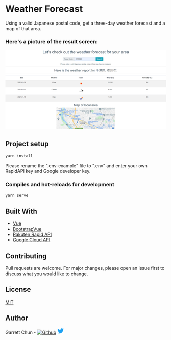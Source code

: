 # Weather Forecast

Using a valid Japanese postal code, get a three-day weather forecast and a map of that area.

### Here's a picture of the result screen:

![WeatherForecast](./src/assets/weatherScreen4.png)

## Project setup

```
yarn install
```

Please rename the ".env-example" file to ".env" and enter your own RapidAPI key and Google developer key.

### Compiles and hot-reloads for development

```
yarn serve
```

## Built With

- [Vue](https://vuejs.org/)
- [BootstrapVue](https://bootstrap-vue.org/)
- [Rakuten Rapid API](https://english.api.rakuten.net/)
- [Google Cloud API](https://cloud.google.com/apis)

## Contributing

Pull requests are welcome. For major changes, please open an issue first to discuss what you would like to change.

## License

[MIT](https://choosealicense.com/licenses/mit/)

## Author

Garrett Chun - [![Github][1.1]][1] [![Twitter][1.2]][2]

[1.1]: http://i.imgur.com/9I6NRUm.png
[1.2]: ./src/assets/twitter20.png
[1]: https://github.com/KapakahiCoder
[2]: http://www.twitter.com/KapakahiCoder
